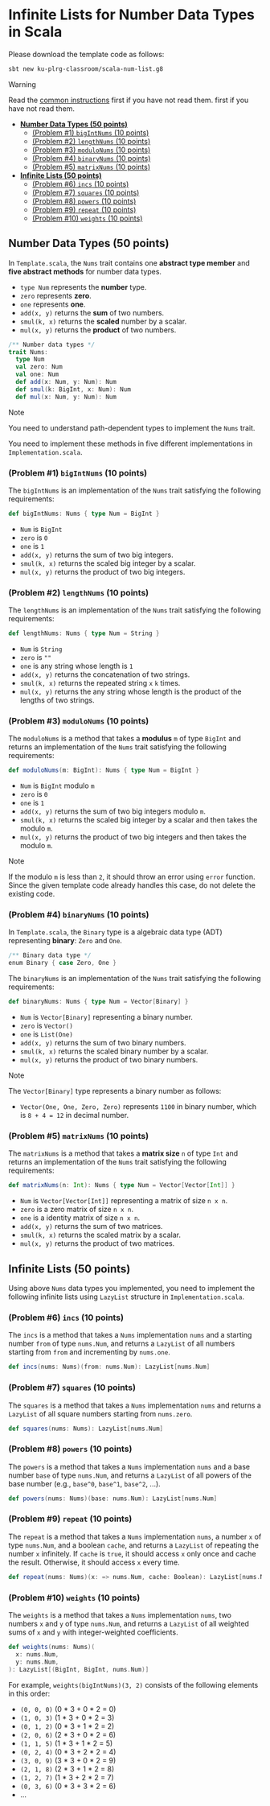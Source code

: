 # Infinite Lists for Number Data Types in Scala

Please download the template code as follows:
```bash
sbt new ku-plrg-classroom/scala-num-list.g8
```

> [!WARNING]
>
> Read the [common instructions](/scala.md) first if you have not read them.
> first if you have not read them.

* **[Number Data Types (50 points)](#number-data-types-50-points)**
  * [(Problem #1) `bigIntNums` (10 points)](#problem-1-bigintnums-10-points)
  * [(Problem #2) `lengthNums` (10 points)](#problem-2-lengthnums-10-points)
  * [(Problem #3) `moduloNums` (10 points)](#problem-3-modulonums-10-points)
  * [(Problem #4) `binaryNums` (10 points)](#problem-4-binarynums-10-points)
  * [(Problem #5) `matrixNums` (10 points)](#problem-5-matrixnums-10-points)
* **[Infinite Lists (50 points)](#infinite-lists-50-points)**
  * [(Problem #6) `incs` (10 points)](#problem-6-incs-10-points)
  * [(Problem #7) `squares` (10 points)](#problem-7-squares-10-points)
  * [(Problem #8) `powers` (10 points)](#problem-8-powers-10-points)
  * [(Problem #9) `repeat` (10 points)](#problem-9-repeat-10-points)
  * [(Problem #10) `weights` (10 points)](#problem-10-weights-10-points)


## Number Data Types (50 points)

In `Template.scala`, the `Nums` trait contains one **abstract type member** and
**five abstract methods** for number data types.
* `type Num` represents the **number** type.
* `zero` represents **zero**.
* `one` represents **one**.
* `add(x, y)` returns the **sum** of two numbers.
* `smul(k, x)` returns the **scaled** number by a scalar.
* `mul(x, y)` returns the **product** of two numbers.

```scala
/** Number data types */
trait Nums:
  type Num
  val zero: Num
  val one: Num
  def add(x: Num, y: Num): Num
  def smul(k: BigInt, x: Num): Num
  def mul(x: Num, y: Num): Num
```

> [!NOTE]
>
> You need to understand path-dependent types to implement the `Nums` trait.

 You need to implement these methods in five different implementations in
`Implementation.scala`.


### (Problem #1) `bigIntNums` (10 points)

The `bigIntNums` is an implementation of the `Nums` trait satisfying the
following requirements:

```scala
def bigIntNums: Nums { type Num = BigInt }
```

* `Num` is `BigInt`
* `zero` is `0`
* `one` is `1`
* `add(x, y)` returns the sum of two big integers.
* `smul(k, x)` returns the scaled big integer by a scalar.
* `mul(x, y)` returns the product of two big integers.


### (Problem #2) `lengthNums` (10 points)

The `lengthNums` is an implementation of the `Nums` trait satisfying the
following requirements:

```scala
def lengthNums: Nums { type Num = String }
```

* `Num` is `String`
* `zero` is `""`
* `one` is any string whose length is `1`
* `add(x, y)` returns the concatenation of two strings.
* `smul(k, x)` returns the repeated string `x` `k` times.
* `mul(x, y)` returns the any string whose length is the product of the lengths
    of two strings.


### (Problem #3) `moduloNums` (10 points)

The `moduloNums` is a method that takes a **modulus** `m` of type `BigInt` and
returns an implementation of the `Nums` trait satisfying the following
requirements:

```scala
def moduloNums(m: BigInt): Nums { type Num = BigInt }
```

* `Num` is `BigInt` modulo `m`
* `zero` is `0`
* `one` is `1`
* `add(x, y)` returns the sum of two big integers modulo `m`.
* `smul(k, x)` returns the scaled big integer by a scalar and then takes the
    modulo `m`.
* `mul(x, y)` returns the product of two big integers and then takes the modulo
    `m`.

> [!NOTE]
>
> If the modulo `m` is less than `2`, it should throw an error using `error`
> function. Since the given template code already handles this case, do not
> delete the existing code.


### (Problem #4) `binaryNums` (10 points)

In `Template.scala`, the `Binary` type is a algebraic data type (ADT)
representing **binary**: `Zero` and `One`.

```scala
/** Binary data type */
enum Binary { case Zero, One }
```

The `binaryNums` is an implementation of the `Nums` trait satisfying the
following requirements:

```scala
def binaryNums: Nums { type Num = Vector[Binary] }
```

* `Num` is `Vector[Binary]` representing a binary number.
* `zero` is `Vector()`
* `one` is `List(One)`
* `add(x, y)` returns the sum of two binary numbers.
* `smul(k, x)` returns the scaled binary number by a scalar.
* `mul(x, y)` returns the product of two binary numbers.

> [!NOTE]
>
> The `Vector[Binary]` type represents a binary number as follows:
> * `Vector(One, One, Zero, Zero)` represents `1100` in binary number, which is
>   `8 + 4 = 12` in decimal number.


### (Problem #5) `matrixNums` (10 points)

The `matrixNums` is a method that takes a **matrix size** `n` of type `Int` and
returns an implementation of the `Nums` trait satisfying the following
requirements:

```scala
def matrixNums(n: Int): Nums { type Num = Vector[Vector[Int]] }
```

* `Num` is `Vector[Vector[Int]]` representing a matrix of size `n x n`.
* `zero` is a zero matrix of size `n x n`.
* `one` is a identity matrix of size `n x n`.
* `add(x, y)` returns the sum of two matrices.
* `smul(k, x)` returns the scaled matrix by a scalar.
* `mul(x, y)` returns the product of two matrices.



## Infinite Lists (50 points)

Using above `Nums` data types you implemented, you need to implement the
following infinite lists using `LazyList` structure in `Implementation.scala`.


### (Problem #6) `incs` (10 points)

The `incs` is a method that takes a `Nums` implementation `nums` and a starting
number `from` of type `nums.Num`, and returns a `LazyList` of all numbers
starting from `from` and incrementing by `nums.one`.

```scala
def incs(nums: Nums)(from: nums.Num): LazyList[nums.Num]
```


### (Problem #7) `squares` (10 points)

The `squares` is a method that takes a `Nums` implementation `nums` and returns
a `LazyList` of all square numbers starting from `nums.zero`.

```scala
def squares(nums: Nums): LazyList[nums.Num]
```


### (Problem #8) `powers` (10 points)

The `powers` is a method that takes a `Nums` implementation `nums` and a base
number `base` of type `nums.Num`, and returns a `LazyList` of all powers of the
base number (e.g., `base^0`, `base^1`, `base^2`, ...).

```scala
def powers(nums: Nums)(base: nums.Num): LazyList[nums.Num]
```


### (Problem #9) `repeat` (10 points)

The `repeat` is a method that takes a `Nums` implementation `nums`, a number
`x` of type `nums.Num`, and a boolean `cache`, and returns a `LazyList` of
repeating the number `x` infinitely. If `cache` is `true`, it should access `x`
only once and cache the result. Otherwise, it should access `x` every time.

```scala
def repeat(nums: Nums)(x: => nums.Num, cache: Boolean): LazyList[nums.Num]
```


### (Problem #10) `weights` (10 points)

The `weights` is a method that takes a `Nums` implementation `nums`, two numbers
`x` and `y` of type `nums.Num`, and returns a `LazyList` of all weighted sums
of `x` and `y` with integer-weighted coefficients.

```scala
def weights(nums: Nums)(
  x: nums.Num,
  y: nums.Num,
): LazyList[(BigInt, BigInt, nums.Num)]
```

For example, `weights(bigIntNums)(3, 2)` consists of the following elements in
this order:
* `(0, 0, 0)` (0 * 3 + 0 * 2 = 0)
* `(1, 0, 3)` (1 * 3 + 0 * 2 = 3)
* `(0, 1, 2)` (0 * 3 + 1 * 2 = 2)
* `(2, 0, 6)` (2 * 3 + 0 * 2 = 6)
* `(1, 1, 5)` (1 * 3 + 1 * 2 = 5)
* `(0, 2, 4)` (0 * 3 + 2 * 2 = 4)
* `(3, 0, 9)` (3 * 3 + 0 * 2 = 9)
* `(2, 1, 8)` (2 * 3 + 1 * 2 = 8)
* `(1, 2, 7)` (1 * 3 + 2 * 2 = 7)
* `(0, 3, 6)` (0 * 3 + 3 * 2 = 6)
* ...
